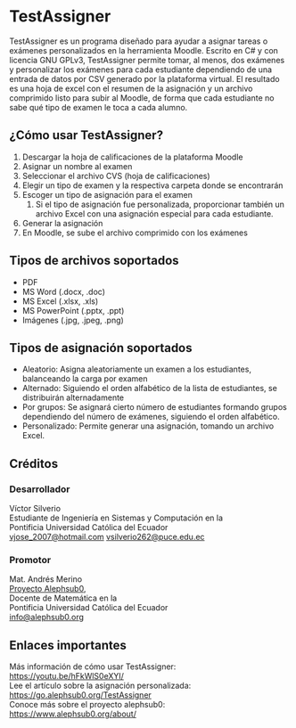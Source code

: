 # TestAssigner
 TestAssigner es un programa diseñado para ayudar a asignar tareas o exámenes personalizados en la herramienta Moodle. Escrito en C# y con licencia GNU GPLv3, TestAssigner permite tomar, al menos, dos exámenes y personalizar los exámenes para cada estudiante dependiendo de una entrada de datos por CSV generado por la plataforma virtual. El resultado es una hoja de excel con el resumen de la asignación y un archivo comprimido listo para subir al Moodle, de forma que cada estudiante no sabe qué tipo de examen le toca a cada alumno.
 
## ¿Cómo usar TestAssigner?
 1. Descargar la hoja de calificaciones de la plataforma Moodle
 1. Asignar un nombre al examen
 1. Seleccionar el archivo CVS (hoja de calificaciones)
 1. Elegir un tipo de examen y la respectiva carpeta donde se encontrarán
 1. Escoger un tipo de asignación para el examen
	1. Si el tipo de asignación fue personalizada, proporcionar también un archivo Excel con una asignación especial para cada estudiante.
 1. Generar la asignación
 1. En Moodle, se sube el archivo comprimido con los exámenes
 
## Tipos de archivos soportados
 * PDF
 * MS Word (.docx, .doc)
 * MS Excel (.xlsx, .xls)
 * MS PowerPoint (.pptx, .ppt) 
 * Imágenes (.jpg, .jpeg, .png)
 
## Tipos de asignación soportados
 * Aleatorio: Asigna aleatoriamente un examen a los estudiantes, balanceando la carga por examen
 * Alternado: Siguiendo el orden alfabético de la lista de estudiantes, se distribuirán alternadamente
 * Por grupos: Se asignará cierto número de estudiantes formando grupos dependiendo del número de exámenes, siguiendo el orden alfabético.
 * Personalizado: Permite generar una asignación, tomando un archivo Excel.
 
## Créditos
### Desarrollador
Víctor Silverio\
Estudiante de Ingeniería en Sistemas y Computación en la \
Pontificia Universidad Católica del Ecuador\
vjose_2007@hotmail.com
vsilverio262@puce.edu.ec

### Promotor
Mat. Andrés Merino\
[Proyecto Alephsub0](https://www.alephsub0.org/about/),\
Docente de Matemática en la\
Pontificia Universidad Católica del Ecuador\
info@alephsub0.org

## Enlaces importantes
Más información de cómo usar TestAssigner: https://youtu.be/hFkWlS0eXYI/ \
Lee el artículo sobre la asignación personalizada: https://go.alephsub0.org/TestAssigner \
Conoce más sobre el proyecto alephsub0: https://www.alephsub0.org/about/
